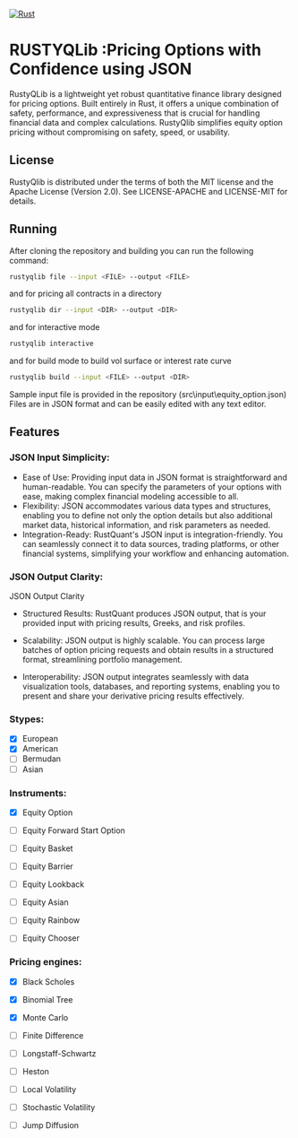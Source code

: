 [![Rust](https://github.com/siddharthqs/RustyQLib/actions/workflows/rust.yml/badge.svg)](https://github.com/siddharthqs/RustyQLib/actions/workflows/rust.yml)

# RUSTYQLib :Pricing Options with Confidence using JSON
RustyQLib is a lightweight yet robust quantitative finance library designed for pricing options.
Built entirely in Rust, it offers a unique combination of safety, performance, and expressiveness that is crucial
for handling financial data and complex calculations. RustyQlib simplifies equity option pricing without compromising
on safety, speed, or usability.
## License
RustyQlib is distributed under the terms of both the MIT license and the Apache License (Version 2.0).
See LICENSE-APACHE and LICENSE-MIT for details.
## Running
After cloning the repository and building you can run the following command:
```bash
rustyqlib file --input <FILE> --output <FILE>
````
and for pricing all contracts in a directory
```bash
rustyqlib dir --input <DIR> --output <DIR>
```
and for interactive mode
```bash
rustyqlib interactive
```
and for build mode to build vol surface or interest rate curve
```bash
rustyqlib build --input <FILE> --output <DIR>
```
Sample input file is provided in the repository (src\input\equity_option.json)
Files are in JSON format and can be easily edited with any text editor.
## Features

### JSON Input Simplicity:

- Ease of Use: Providing input data in JSON format is straightforward and human-readable.
   You can specify the parameters of your options with ease, making complex financial modeling accessible to all.
- Flexibility: JSON accommodates various data types and structures, enabling you to define not only the option details but also additional market data, historical information, and risk parameters as needed.
- Integration-Ready: RustQuant's JSON input is integration-friendly. You can seamlessly connect it to data sources, trading platforms, or other financial systems, simplifying your workflow and enhancing automation.

### JSON Output Clarity:
JSON Output Clarity
- Structured Results: RustQuant produces JSON output, that is your provided input with pricing results, Greeks, and risk profiles.

- Scalability: JSON output is highly scalable.
  You can process large batches of option pricing requests and obtain results in a structured format, streamlining portfolio management.
- Interoperability: JSON output integrates seamlessly with data visualization tools, databases, and reporting systems, enabling you to present and share your derivative pricing results effectively.
### Stypes:
- [x] European
- [x] American
- [ ] Bermudan
- [ ] Asian

### Instruments:
- [x] Equity Option
- [ ] Equity Forward Start Option
- [ ] Equity Basket
- [ ] Equity Barrier
- [ ] Equity Lookback
- [ ] Equity Asian
- [ ] Equity Rainbow
- [ ] Equity Chooser


### Pricing engines:
- [x] Black Scholes
- [x] Binomial Tree
- [x] Monte Carlo
- [ ] Finite Difference
- [ ] Longstaff-Schwartz
- [ ] Heston
- [ ] Local Volatility
- [ ] Stochastic Volatility
- [ ] Jump Diffusion


